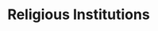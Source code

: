 ---
title: Religious Institutions
slug: religious-institutions
taxonomy:
	tag: industry
content:
    items:
        '@taxonomy.industry': religious-institutions
    order:
        by: date
        dir: desc
---